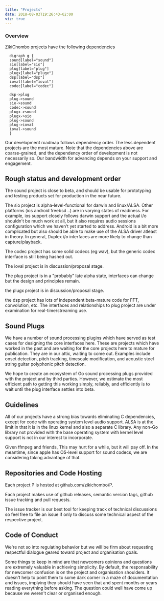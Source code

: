 ```yaml
---
title: "Projects"
date: 2018-08-03T19:26:43+02:00
viz: true
---
```


### Overview

ZikiChombo projects have the following dependencies
```viz-dot
  digraph g { 
  sound[label="sound"]
  sio[label="sio"]
  plug[label="plug"]
  plugx[label="plugx"]
  dsp[label="dsp"]
  ioval[label="ioval"]
  codec[label="codec"]

  dsp->plug
  plug->sound
  sio->sound
  codec->sound
  plugx->sound
  plugx->sio
  plug->sound
  plug->ioval
  ioval->sound
  }
```

Our development roadmap follows dependency order.  The less dependent projects
are the most mature.  Note that the dependencies above are coarse-grained, and
the dependency order of development is not necessarily so.  Our bandwidth for
advancing depends on your support and engagement.  

## Rough status and development order

The sound project is close to beta, and should be usable for 
prototyping and testing products set for production in the near future.

The sio project is alpha-level-functional for darwin and linux/ALSA.  Other
platforms (ios android freebsd ..) are in varying states of readiness.  For
example, ios support closely follows darwin support and the actual i/o
shouldn't be much work at all, but it also requires audio sessions
configuration which we haven't yet started to address.  Android is a bit more
complicated but also should be able to make use of the ALSA driver atleast in
theory.  In general, Duplex i/o interfaces are more likely to change than
capture/playback.

The codec project has some solid codecs (eg wav), but the generic codec
interface is still being hashed out.

The ioval project is in discussion/proposal stage.

The plug project is in a "probably" late alpha state, interfaces
can change but the design and principles remain.

the plugx project is in discussion/proposal stage.

the dsp project has lots of independent beta-mature code for FFT,
convolution, etc.  The interfaces and relationships to plug project
are under examination for real-time/streaming use.

## Sound Plugs
We have a number of sound processing plugins which have served
as test cases for designing the core interfaces here.  These
are projects which have worked in the past and are waiting for
the core projects here to mature for publication.  They are in 
our attic, waiting to come out.  Examples include onset detection,
pitch tracking, timescale modification, and acoustic steel string guitar 
polyphonic pitch detection.

We hope to create an ecosystem of Go sound processing plugs provided
with the project and by third parties.  However, we estimate 
the most efficient path to getting this working simply, reliably, and
efficiently is to wait until the plug interface settles into beta.

## Guidelines

All of our projects have a strong bias towards eliminating C dependencies,
except for code with operating system level audio support.  ALSA is at the
limit in that it is in the linux kernel and also a separate C library.  Any
non-Go library not provided with the base operating system with kernel level
support is not in our interest to incorporate.

Given ffmpeg and friends, This may hurt for a while, but it will pay off.  In
the meantime, since apple has OS-level support for sound codecs, we are
considering taking advantage of that.

## Repositories and Code Hosting
Each project P is hosted at github.com/zikichombo/P.

Each project makes use of github releases, semantic version tags,
github issue tracking and pull requests.

The issue tracker is our best tool for keeping track of technical discussions
so feel free to file an issue if only to discuss some technical aspect
of the respective project.

## Code of Conduct
We're not so into regulating behavior but we will be firm about 
requesting respectful dialogue geared toward project and organisation goals.

Some things to keep in mind are that newcomers opinions and questions
are extremely valuable in achieving simplicity.  By default, the responsability 
for newcomer confusion is on the project and organisation shoulders.  It 
doesn't help to point them to some dark corner in a maze of documentation and
issues, implying they should have seen that and spent months or years reading 
everything before asking. The question could well have come up because we weren't 
clear or organised enough.







